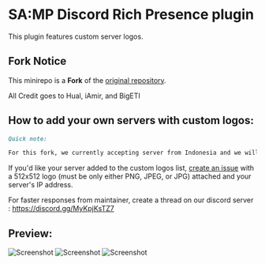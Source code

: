 # SA:MP Discord Rich Presence plugin

This plugin features custom server logos. 

## Fork Notice

This minirepo is a **Fork** of the [original repository](https://github.com/Hual/samp-discord-plugin/).

All Credit goes to Hual, iAmir, and BigETI

## How to add your own servers with custom logos:

```md
Quick note:

For this fork, we currently accepting server from Indonesia and we will ignore any server outside Indonesia.
```

If you'd like your server added to the custom logos list, [create an issue](https://github.com/mclemie/samp-discord-plugin/issues) with a 512x512 logo (must be only either PNG, JPEG, or JPG) attached and your server's IP address.

For faster responses from maintainer, create a thread on our discord server : https://discord.gg/MyKpjKsTZ7

## Preview:
![Screenshot](https://i.imgur.com/PqvWFbp.png)
![Screenshot](https://i.imgur.com/CXh1hDT.png)
![Screenshot](https://i.imgur.com/khG9OZe.png)
